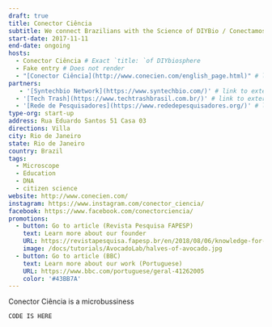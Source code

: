 ```yaml
---
draft: true
title: Conector Ciência
subtitle: We connect Brazilians with the Science of DIYBio / Conectamos os brasileiros com a ciência DIYBio  
start-date: 2017-11-11
end-date: ongoing
hosts:
  - Conector Ciência # Exact `title: `of DIYbiosphere
  - Fake entry # Does not render
  - "[Conector Ciência](http://www.conecien.com/english_page.html)" # link to a local page in markdown link wrapped in ""
partners:
   - '[Syntechbio Network](https://www.syntechbio.com/)' # link to external website in markdown link wrapped in ''
  - '[Tech Trash](https://www.techtrashbrasil.com.br/)' # link to external website in markdown link wrapped in ''
  - '[Rede de Pesquisadores](https://www.rededepesquisadores.org/)' # link to external website in markdown link wrapped in ''
type-org: start-up
address: Rua Eduardo Santos 51 Casa 03
directions: Villa
city: Rio de Janeiro
state: Rio de Janeiro
country: Brazil
tags:
  - Microscope
  - Education
  - DNA
  - citizen science
website: http://www.conecien.com/  
instagram: https://www.instagram.com/conector_ciencia/
facebook: https://www.facebook.com/conectorciencia/
promotions:
  - button: Go to article (Revista Pesquisa FAPESP)
    text: Learn more about our founder
    URL: https://revistapesquisa.fapesp.br/en/2018/08/06/knowledge-for-all/
    image: /docs/tutorials/AvocadoLab/halves-of-avocado.jpg
  - button: Go to article (BBC)
    text: Learn more about our work (Portuguese)
    URL: https://www.bbc.com/portuguese/geral-41262005
    color: '#43BB7A'  
---
```


Conector Ciência is a microbussiness 
```
CODE IS HERE
```
